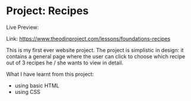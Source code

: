 # Project: Recipes

Live Preview: 

Link: https://www.theodinproject.com/lessons/foundations-recipes

This is my first ever website project. The project is simplistic in design: it contains a general page where the user can click
to choose which recipe out of 3 recipes he / she wants to view in detail.

What I have learnt from this project:
- using basic HTML 
- using CSS 